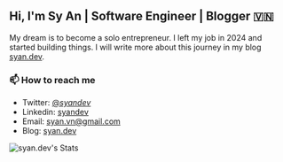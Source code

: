 ## Hi, I'm Sy An | Software Engineer | Blogger 🇻🇳

My dream is to become a solo entrepreneur. I left my job in 2024 and started building things. I will write more about this journey in my blog [syan.dev](https://syan.dev).

### 📫 How to reach me

* Twitter: [@_syandev_](https://x.com/_syandev)
* Linkedin: [syandev](https://www.linkedin.com/in/syandev/)
* Email: syan.vn@gmail.com
* Blog: [syan.dev](https://syan.dev)


![syan.dev's Stats](https://streak-stats.demolab.com/?user=syan-dev)
